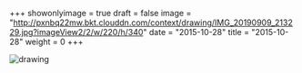 +++
showonlyimage = true 
draft = false 
image = "http://pxnbq22mw.bkt.clouddn.com/context/drawing/IMG_20190909_213229.jpg?imageView2/2/w/220/h/340" 
date = "2015-10-28" 
title = "2015-10-28" 
weight = 0 
+++

![drawing](http://pxnbq22mw.bkt.clouddn.com/context/drawing/IMG_20190909_213229.jpg)  
